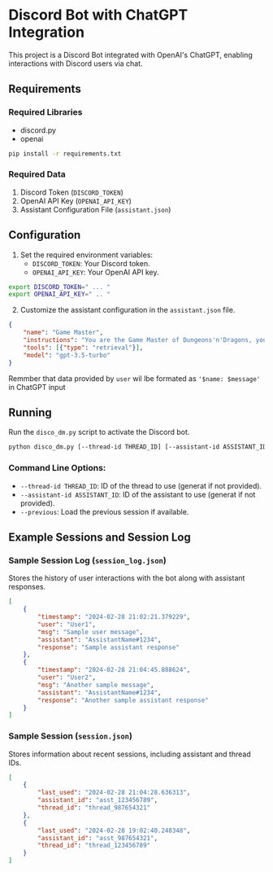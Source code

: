 # Discord Bot with ChatGPT Integration

This project is a Discord Bot integrated with OpenAI's ChatGPT, enabling interactions with Discord users via chat.

## Requirements

### Required Libraries

- discord.py
- openai

```bash
pip install -r requirements.txt
```

### Required Data

1. Discord Token (`DISCORD_TOKEN`)
2. OpenAI API Key (`OPENAI_API_KEY`)
3. Assistant Configuration File (`assistant.json`)

## Configuration

1. Set the required environment variables:
   - `DISCORD_TOKEN`: Your Discord token.
   - `OPENAI_API_KEY`: Your OpenAI API key.
```bash
export DISCORD_TOKEN=" ... "
export OPENAI_API_KEY=" .. "
```

2. Customize the assistant configuration in the `assistant.json` file.
```json
{
    "name": "Game Master",
    "instructions": "You are the Game Master of Dungeons'n'Dragons, you will guide the fates of a group of heroes. Each of them is an individual and will address you according to the pattern '$name: $message'. Respond like an old innkeeper who was once a traveler.",
    "tools": [{"type": "retrieval"}],
    "model": "gpt-3.5-turbo"
}
```

Remmber that data provided by `user` wil lbe formated as `'$name: $message'` in ChatGPT input
## Running

Run the `disco_dm.py` script to activate the Discord bot.

```bash
python disco_dm.py [--thread-id THREAD_ID] [--assistant-id ASSISTANT_ID] [--previous]
```

### Command Line Options:

- `--thread-id THREAD_ID`: ID of the thread to use (generat if not provided).
- `--assistant-id ASSISTANT_ID`: ID of the assistant to use (generat if not provided).
- `--previous`: Load the previous session if available.

## Example Sessions and Session Log

### Sample Session Log (`session_log.json`)

Stores the history of user interactions with the bot along with assistant responses.

```json
[
    {
        "timestamp": "2024-02-28 21:02:21.379229",
        "user": "User1",
        "msg": "Sample user message",
        "assistant": "AssistantName#1234",
        "response": "Sample assistant response"
    },
    {
        "timestamp": "2024-02-28 21:04:45.888624",
        "user": "User2",
        "msg": "Another sample message",
        "assistant": "AssistantName#1234",
        "response": "Another sample assistant response"
    }
]
```

### Sample Session (`session.json`)

Stores information about recent sessions, including assistant and thread IDs.

```json
[
    {
        "last_used": "2024-02-28 21:04:28.636313",
        "assistant_id": "asst_123456789",
        "thread_id": "thread_987654321"
    },
    {
        "last_used": "2024-02-28 19:02:40.248348",
        "assistant_id": "asst_987654321",
        "thread_id": "thread_123456789"
    }
]
```
